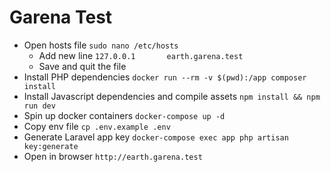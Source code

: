 # Garena Test
- Open hosts file `sudo nano /etc/hosts`
    - Add new line `127.0.0.1       earth.garena.test`
    - Save and quit the file
- Install PHP dependencies `docker run --rm -v $(pwd):/app composer install`
- Install Javascript dependencies and compile assets `npm install && npm run dev`
- Spin up docker containers `docker-compose up -d`
- Copy env file `cp .env.example .env`
- Generate Laravel app key `docker-compose exec app php artisan key:generate`
- Open in browser `http://earth.garena.test`